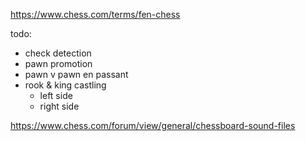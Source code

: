 https://www.chess.com/terms/fen-chess

todo:
- check detection
- pawn promotion
- pawn v pawn en passant
- rook & king castling
    - left side
    - right side

https://www.chess.com/forum/view/general/chessboard-sound-files
